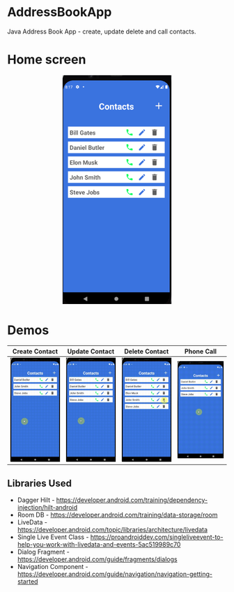# AddressBookApp
Java Address Book App - create, update delete and call contacts.

# Home screen
<p align="center">
  <img src="https://github.com/danielmbutler/AddressBookApp/blob/master/resources/homefragment.PNG" width="250" >
</p>

# Demos
<p align="center">

</p>

| Create Contact| Update Contact| Delete Contact| Phone Call |
| ------------- | ------------- | ------------- | ------------- |
| 	<img src="https://github.com/danielmbutler/AddressBookApp/blob/master/resources/create.gif" width="250" title="Create" >		 	      | 		 <img src="https://github.com/danielmbutler/AddressBookApp/blob/master/resources/update.gif" width="250" title="Update" >		      | 			<img src="https://github.com/danielmbutler/AddressBookApp/blob/master/resources/delete.gif" width="250" title="Delete" > 	      |<img src="https://github.com/danielmbutler/AddressBookApp/blob/master/resources/phonecall.gif" width="250" title="Call" > |

## Libraries Used

* Dagger Hilt - https://developer.android.com/training/dependency-injection/hilt-android
* Room DB - https://developer.android.com/training/data-storage/room
* LiveData - https://developer.android.com/topic/libraries/architecture/livedata
* Single Live Event Class - https://proandroiddev.com/singleliveevent-to-help-you-work-with-livedata-and-events-5ac519989c70
* Dialog Fragment - https://developer.android.com/guide/fragments/dialogs
* Navigation Component - https://developer.android.com/guide/navigation/navigation-getting-started
